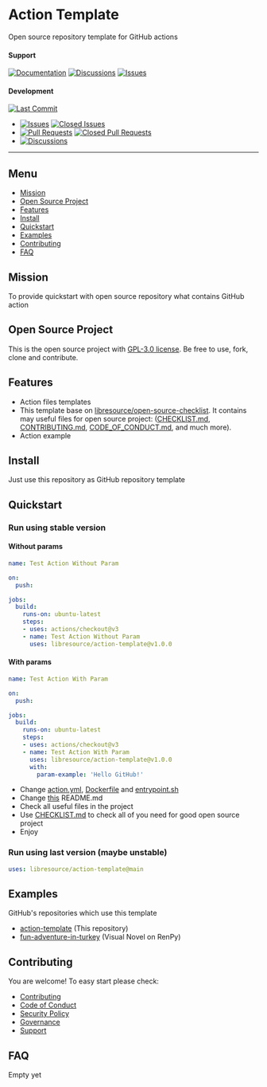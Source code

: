 # Action Template

Open source repository template for GitHub actions

#### Support
[![Documentation](https://img.shields.io/badge/docs-0094FF.svg)][documentation_path]
[![Discussions](https://img.shields.io/badge/discussions-ff0068.svg)](https://github.com/libresource/action-template/discussions/)
[![Issues](https://img.shields.io/badge/issues-11AE13.svg)](https://github.com/libresource/action-template/issues/)

#### Development
[![Last Commit](https://img.shields.io/github/last-commit/libresource/action-template/main
)](https://github.com/libresource/action-template)
- [![Issues](https://img.shields.io/github/issues/libresource/action-template
)](https://github.com/libresource/action-template/issues/)
[![Closed Issues](https://img.shields.io/github/issues-closed/libresource/action-template
)](https://github.com/libresource/action-template/issues/)
- [![Pull Requests](https://img.shields.io/github/issues-pr/libresource/action-template
)](https://github.com/libresource/action-template/pulls)
[![Closed Pull Requests](https://img.shields.io/github/issues-pr-closed-raw/libresource/action-template
)](https://github.com/libresource/action-template/pulls)
- [![Discussions](https://img.shields.io/github/discussions/libresource/action-template
)](https://github.com/libresource/action-template/discussions/)

[//]: # (#### Repository Stats)

[//]: # ([![Stars]&#40;https://img.shields.io/github/stars/libresource/action-template)

[//]: # (&#41;]&#40;https://github.com/libresource/action-template&#41;)

[//]: # ([![Contributors]&#40;https://img.shields.io/github/contributors/libresource/action-template)

[//]: # (&#41;]&#40;https://github.com/libresource/action-templategraphs/contributors&#41;)

[//]: # ([![Forks]&#40;https://img.shields.io/github/forks/libresource/action-template)

[//]: # (&#41;]&#40;https://github.com/libresource/action-template&#41;)

<hr>

## Menu

- [Mission](#mission)
- [Open Source Project](#open-source-project)
- [Features](#features)
- [Install](#install)
- [Quickstart](#quickstart)
- [Examples](#examples)
- [Contributing](#contributing)
- [FAQ](#faq)

## Mission

To provide quickstart with open source repository what contains GitHub action

## Open Source Project

This is the open source project with [GPL-3.0 license](LICENSE). 
Be free to use, fork, clone and contribute.

## Features

- Action files templates
- This template base on [libresource/open-source-checklist](https://github.com/libresource/open-source-checklist). 
It contains may useful files for open source project: ([CHECKLIST.md](CHECKLIST.md), [CONTRIBUTING.md](CONTRIBUTING.md), 
[CODE_OF_CONDUCT.md](CODE_OF_CONDUCT.md), and much more). 
- Action example

## Install

Just use this repository as GitHub repository template

## Quickstart

### Run using stable version

#### Without params

```yaml
name: Test Action Without Param

on:
  push:

jobs:
  build:
    runs-on: ubuntu-latest
    steps:
    - uses: actions/checkout@v3
    - name: Test Action Without Param
      uses: libresource/action-template@v1.0.0
```

#### With params

```yaml
name: Test Action With Param

on:
  push:

jobs:
  build:
    runs-on: ubuntu-latest
    steps:
    - uses: actions/checkout@v3
    - name: Test Action With Param
      uses: libresource/action-template@v1.0.0
      with:
        param-example: 'Hello GitHub!'
```

- Change [action.yml](action.yml), [Dockerfile](Dockerfile) and [entrypoint.sh](entrypoint.sh)
- Change [this](README.md) README.md
- Check all useful files in the project
- Use [CHECKLIST.md](CHECKLIST.md) to check all of you need for good open source project
- Enjoy

### Run using last version (maybe unstable)

```yaml
uses: libresource/action-template@main
```

## Examples

GitHub's repositories which use this template
- [action-template](https://github.com/libresource/action-template) (This repository)
- [fun-adventure-in-turkey](https://github.com/PaxlavaGames/fun-adventure-in-turkey) (Visual Novel on RenPy)

## Contributing

You are welcome! To easy start please check:
- [Contributing](CONTRIBUTING.md)
- [Code of Conduct](CODE_OF_CONDUCT.md)
- [Security Policy](SECURITY.md)
- [Governance](GOVERNANCE.md)
- [Support](SUPPORT.md)

## FAQ

Empty yet

[documentation_path]: https://github.com/libresource/action-template